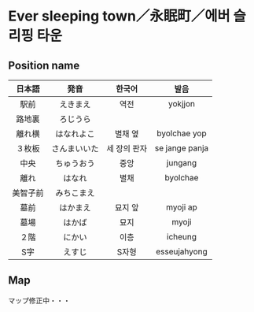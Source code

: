 # Ever sleeping town／永眠町／에버 슬리핑 타운


## Position name

|日本語|発音|한국어|발음|
|:-:|:-:|:-:|:-:|
|駅前|えきまえ|역전|yokjjon|
|路地裏|ろじうら|||
|離れ横|はなれよこ|별채 옆|byolchae yop|
|３枚板|さんまいいた|세 장의 판자|se jange panja|
|中央|ちゅうおう|중앙|jungang|
|離れ|はなれ|별채|byolchae|
|美智子前|みちこまえ|||
|墓前|はかまえ|묘지 앞|myoji ap|
|墓場|はかば|묘지|myoji|
|２階|にかい|이층|icheung|
|S字|えすじ|S자형|esseujahyong|


## Map

マップ修正中・・・

<!-- ![永眠町(日本語)](./map_images/ever_sleeping_town_ja.png)

![永眠町(韓国語)](./map_images/ever_sleeping_town_ko.png) -->
